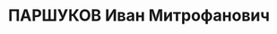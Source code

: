 ---
title: ПАРШУКОВ Иван Митрофанович
description: "Род. в 1888, Тамбовская губ. Проживал: г. Красноярск. В 1933, работая\
  \ капитаном парохода \"Иртыш\", весь караван, груженный хлебом, посадил на мель.\
  \ Осужден на 3 года ИТЛ. Освободился досрочно. В 1936 был капитаном на теплоходе\
  \ \"Орон\", опять авария. водитель в \"Заготзерно\". \n  Арестован 09.12.1936. Обв.:\
  \ террористическая деятельность, вредительство. Приговор: ВК ВС СССР, 18.04.1937\
  \ – ВМН. Расстрелян 18.04.1937, в г. Красноярске. \n  Реабилитирован ВК ВС СССР\
  \ 18.03.1958"
---
